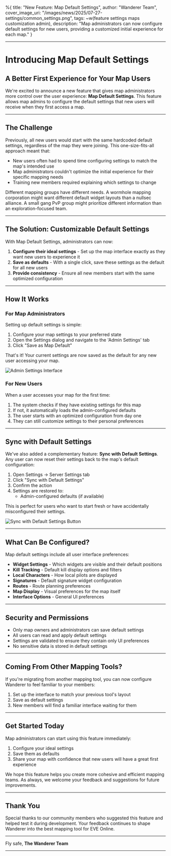 %{
  title: "New Feature: Map Default Settings",
  author: "Wanderer Team",
  cover_image_uri: "/images/news/2025/07-27-settings/common_settings.png",
  tags: ~w(feature settings maps customization admin),
  description: "Map administrators can now configure default settings for new users, providing a customized initial experience for each map."
}

---

# Introducing Map Default Settings

## A Better First Experience for Your Map Users

We're excited to announce a new feature that gives map administrators more control over the user experience: **Map Default Settings**. This feature allows map admins to configure the default settings that new users will receive when they first access a map.

---

## The Challenge

Previously, all new users would start with the same hardcoded default settings, regardless of the map they were joining. This one-size-fits-all approach meant that:

- New users often had to spend time configuring settings to match the map's intended use
- Map administrators couldn't optimize the initial experience for their specific mapping needs
- Training new members required explaining which settings to change

Different mapping groups have different needs. A wormhole mapping corporation might want different default widget layouts than a nullsec alliance. A small gang PvP group might prioritize different information than an exploration-focused team.

---

## The Solution: Customizable Default Settings

With Map Default Settings, administrators can now:

1. **Configure their ideal settings** - Set up the map interface exactly as they want new users to experience it
2. **Save as defaults** - With a single click, save these settings as the default for all new users
3. **Provide consistency** - Ensure all new members start with the same optimized configuration

---

## How It Works

### For Map Administrators

Setting up default settings is simple:

1. Configure your map settings to your preferred state
2. Open the Settings dialog and navigate to the 'Admin Settings' tab
4. Click "Save as Map Default"

That's it! Your current settings are now saved as the default for any new user accessing your map.

![Admin Settings Interface](/images/news/2025/07-27-settings/admin_settings.png)

### For New Users

When a user accesses your map for the first time:

1. The system checks if they have existing settings for this map
2. If not, it automatically loads the admin-configured defaults
3. The user starts with an optimized configuration from day one
4. They can still customize settings to their personal preferences

---

## Sync with Default Settings

We've also added a complementary feature: **Sync with Default Settings**. Any user can now reset their settings back to the map's default configuration:

1. Open Settings → Server Settings tab
2. Click "Sync with Default Settings"
3. Confirm the action
4. Settings are restored to:
   - Admin-configured defaults (if available)

This is perfect for users who want to start fresh or have accidentally misconfigured their settings.

![Sync with Default Settings Button](/images/news/2025/07-27-settings/server_settings.png)

---

## What Can Be Configured?

Map default settings include all user interface preferences:

- **Widget Settings** - Which widgets are visible and their default positions
- **Kill Tracking** - Default kill display options and filters
- **Local Characters** - How local pilots are displayed
- **Signatures** - Default signature widget configuration
- **Routes** - Route planning preferences
- **Map Display** - Visual preferences for the map itself
- **Interface Options** - General UI preferences

---

## Security and Permissions

- Only map owners and administrators can save default settings
- All users can read and apply default settings
- Settings are validated to ensure they contain only UI preferences
- No sensitive data is stored in default settings

---

## Coming From Other Mapping Tools?

If you're migrating from another mapping tool, you can now configure Wanderer to feel familiar to your members:
1. Set up the interface to match your previous tool's layout
2. Save as default settings
3. New members will find a familiar interface waiting for them


---

## Get Started Today

Map administrators can start using this feature immediately:

1. Configure your ideal settings
2. Save them as defaults
3. Share your map with confidence that new users will have a great first experience

We hope this feature helps you create more cohesive and efficient mapping teams. As always, we welcome your feedback and suggestions for future improvements.

---

## Thank You

Special thanks to our community members who suggested this feature and helped test it during development. Your feedback continues to shape Wanderer into the best mapping tool for EVE Online.

----

Fly safe,
**The Wanderer Team**

----
